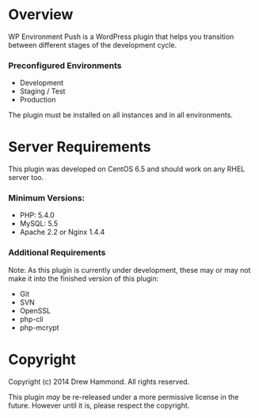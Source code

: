 # Overview
WP Environment Push is a WordPress plugin that helps you transition between different stages of
the development cycle.

### Preconfigured Environments
* Development
* Staging / Test
* Production

The plugin must be installed on all instances and in all environments.

# Server Requirements
This plugin was developed on CentOS 6.5 and should work on any RHEL server too.

### Minimum Versions:
* PHP: 5.4.0
* MySQL: 5.5
* Apache 2.2 or Nginx 1.4.4

### Additional Requirements
Note: As this plugin is currently under development, these may or may not make it
into the finished version of this plugin:

* Git
* SVN
* OpenSSL
* php-cli
* php-mcrypt

# Copyright
Copyright (c) 2014 Drew Hammond. All rights reserved.

This plugin *may* be re-released under a more permissive license in the future. However until it is,
please respect the copyright.

